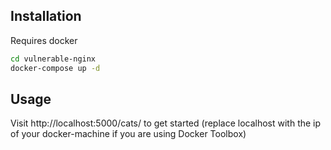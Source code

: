 
## Installation

Requires docker

```bash
cd vulnerable-nginx
docker-compose up -d
```

## Usage

Visit http://localhost:5000/cats/ to get started (replace localhost with the ip of your docker-machine if you are using Docker Toolbox)
